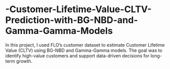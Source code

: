 # -Customer-Lifetime-Value-CLTV-Prediction-with-BG-NBD-and-Gamma-Gamma-Models
In this project, I used FLO’s customer dataset to estimate Customer Lifetime Value (CLTV) using BG-NBD and Gamma-Gamma models. The goal was to identify high-value customers and support data-driven decisions for long-term growth.
